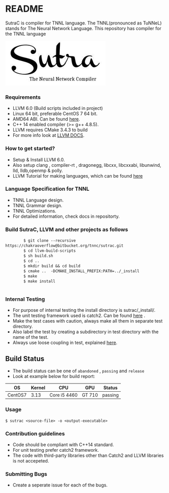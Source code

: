 # README #

SutraC is compiler for TNNL language. The TNNL(pronounced as TuNNeL) stands for The Neural Network Language. This repository has compiler for the TNNL language 

![Sutralogo](misc/logo.jpg)  

### Requirements ###

*  LLVM 6.0 (Build scripts included in project)
*  Linux 64 bit, preferable CentOS 7 64 bit.
*  AMD64 ABI. Can be found [here](https://software.intel.com/sites/default/files/article/402129/mpx-linux64-abi.pdf).
*  C++ 14 enabled compiler (>= g++ 4.8.5).
*  LLVM requires CMake 3.4.3 to build
*  For more info look at [LLVM DOCS](https://llvm.org/docs/GettingStarted.html).


### How to get started? ###

* Setup & Install LLVM 6.0.
* Also setup clang , compiler-rt , dragonegg, libcxx, libcxxabi, libunwind, lld, lldb,openmp & polly.
* LLVM Tutorial for making languages, which can be found [here](https://llvm.org/docs/tutorial/)


### Language Specification for TNNL ###

* TNNL Language design.
* TNNL Grammar design.
* TNNL Optimizations.
* For detailed information, check docs in repositorty.

### Build SutraC, LLVM and other projects as follows ###

```
		$ git clone --recursive https://chakraoverflow@bitbucket.org/tnnc/sutrac.git
		$ cd llvm-build-scripts
		$ sh build.sh
		$ cd ..
		$ mkdir build && cd build  
		$ cmake ..  -DCMAKE_INSTALL_PREFIX:PATH=../_install
		$ make  
		$ make install  
 
```

### Internal Testing ###

* For purpose of internal testing the install directory is sutrac/_install/.
* The unit testing framework used is catch2. Can be found [here](https://github.com/catchorg/Catch2) .
* Make the test cases with caution, always make all them in separate test directory.
* Also label the test by creating a subdirectory in test directory with the name of the test.
* Always use loose coupling in test, explained [here](https://bulldogjob.com/articles/971-on-dependency-injection-loose-coupling-and-unit-tests-in-c).

## Build Status ##

* The build status can be one of ```abandoned``` , ```passing``` and ```release```
* Look at example below for build report:

| OS | Kernel | CPU  | GPU  | Status  |
|----|--------|------|------|---------|
|  CentOS7  |    3.13    |   Core i5 4460  |  GT 710    | passing|


### Usage ###
```
$ sutrac <source-file> -o <output-executable>
```  

### Contribution guidelines ###

* Code should be compliant with C++14 standard.
* For unit testing prefer catch2 framework. 
* The code with third-party libraries other than Catch2 and LLVM libraries is not accepeted.

### Submitting Bugs ###

* Create a seperate issue for each of the bugs.
